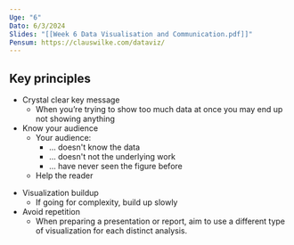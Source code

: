```yaml
---
Uge: "6"
Dato: 6/3/2024
Slides: "[[Week 6 Data Visualisation and Communication.pdf]]"
Pensum: https://clauswilke.com/dataviz/
---
```

## Key principles
- Crystal clear key message
	- When you’re trying to show too much data at once you may end up not showing anything
- Know your audience
	- Your audience:
		- ... doesn't know the data
		- ... doesn't not the underlying work
		- ... have never seen the figure before
	+ Help the reader
+ Visualization buildup
	+ If going for complexity, build up slowly
+ Avoid repetition
	+ When preparing a presentation or report, aim to use a different type of visualization for each distinct analysis.